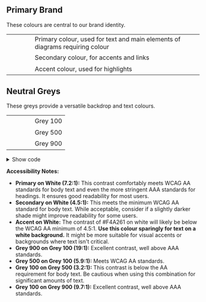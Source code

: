 ## Primary Brand

These colours are central to our brand identity.

<table>
  <tr>
    <td style="width: 50px; height: 30px; background-color: var(--color-primary); text-align: left;"></td>
    <td style="text-align: left;">Primary colour, used for text and main elements of diagrams requiring colour</td>
  </tr>
  <tr>
    <td style="width: 50px; height: 30px; background-color: var(--color-secondary); text-align: left;"></td>
    <td style="text-align: left;">Secondary colour, for accents and links</td>
  </tr>
  <tr>
    <td style="width: 50px; height: 30px; background-color: var(--color-accent); text-align: left;"></td>
    <td style="text-align: left;">Accent colour, used for highlights</td>
  </tr>
</table>

## Neutral Greys

These greys provide a versatile backdrop and text colours.

<table>
  <tr>
    <td style="width: 50px; height: 30px; background-color: var(--color-grey-100); text-align: left;"></td>
    <td style="text-align: left;">Grey 100</td>
  </tr>
  <tr>
    <td style="width: 50px; height: 30px; background-color: var(--color-grey-500); text-align: left;"></td>
    <td style="text-align: left;">Grey 500</td>
  </tr>
  <tr>
    <td style="width: 50px; height: 30px; background-color: var(--color-grey-900); text-align: left;"></td>
    <td style="text-align: left;">Grey 900</td>
  </tr>
</table>

<details>
  <summary>Show code</summary>

  ```css
  :root {
    /* Primary brand */
    --color-primary:    #204312; /* headings, CTAs */
    --color-secondary: #6A8A56; /* accents, links */
    --color-accent:     #F4A261; /* highlights */

    /* Neutral greys */
    --color-grey-100: #f9f9f9;
    --color-grey-500: #666666;
    --color-grey-900: #222222;

    --color-link: #007bff; /* Standard link colour */

  }

  /* Example usage */
  h1 { color: var(--color-primary); }
  a  { color: var(--color-secondary); }
  button.btn-accent { background: var(--color-accent); }
  ```

</details>

**Accessibility Notes:**

  * **Primary on White (7.2:1):** This contrast comfortably meets WCAG AA standards for body text and even the more stringent AAA standards for headings. It ensures good readability for most users.
  * **Secondary on White (4.5:1):** This meets the minimum WCAG AA standard for body text. While acceptable, consider if a slightly darker shade might improve readability for some users.
  * **Accent on White:** The contrast of \#F4A261 on white will likely be below the WCAG AA minimum of 4.5:1. **Use this colour sparingly for text on a white background.** It might be more suitable for visual accents or backgrounds where text isn't critical.
  * **Grey 900 on Grey 100 (19:1):** Excellent contrast, well above AAA standards.
  * **Grey 500 on Grey 100 (5.9:1):** Meets WCAG AA standards.
  * **Grey 100 on Grey 500 (3.2:1):** This contrast is below the AA requirement for body text. Be cautious when using this combination for significant amounts of text.
  * **Grey 100 on Grey 900 (9.7:1):** Excellent contrast, well above AAA standards.
